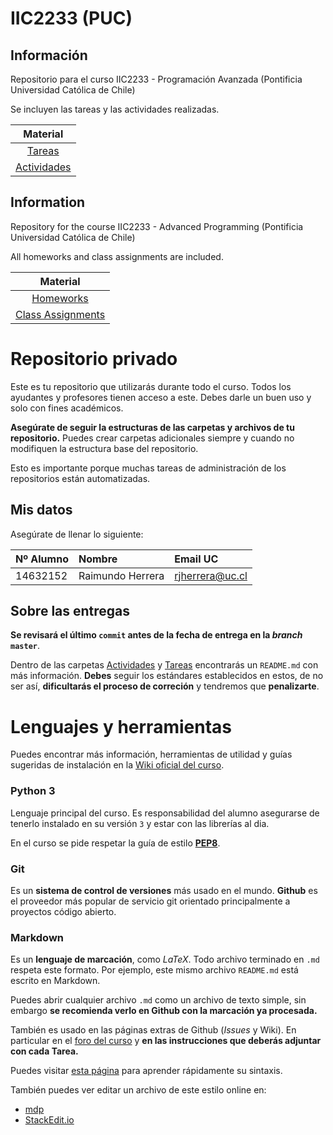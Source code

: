 IIC2233 (PUC)
=============

Información
-----------

Repositorio para el curso IIC2233 - Programación Avanzada (Pontificia Universidad Católica de Chile)

Se incluyen las tareas y las actividades realizadas.


|Material|
|:-:|
|[Tareas](Tareas)|
|[Actividades](Actividades)|



Information
-----------

Repository for the course IIC2233 - Advanced Programming (Pontificia Universidad Católica de Chile)

All homeworks and class assignments are included.

|Material|
|:-:|
|[Homeworks](Tareas)|
|[Class Assignments](Actividades)|




# Repositorio privado

Este es tu repositorio que utilizarás durante todo el curso. Todos los ayudantes y profesores tienen acceso a este. Debes darle un buen uso y solo con fines académicos.

**Asegúrate de seguir la estructuras de las carpetas y archivos de tu repositorio.** Puedes crear carpetas adicionales siempre y cuando no modifiquen la estructura base del repositorio.

Esto es importante porque muchas tareas de administración de los repositorios están automatizadas.


## Mis datos

Asegúrate de llenar lo siguiente:

| Nº Alumno    | Nombre              | Email UC        |
|:-------------|:--------------------|:----------------|
| 14632152     | Raimundo Herrera    | rjherrera@uc.cl |


## Sobre las entregas

**Se revisará el último `commit` antes de la fecha de entrega en la *branch* `master`**.

Dentro de las carpetas [Actividades](Actividades) y [Tareas](Tareas) encontrarás un `README.md` con más información. **Debes** seguir los estándares establecidos en estos, de no ser así, **dificultarás el proceso de correción** y tendremos que **penalizarte**.


# Lenguajes y herramientas

Puedes encontrar más información, herramientas de utilidad y guías sugeridas de instalación en la [Wiki oficial del curso](https://github.com/IIC2233-2015-2/syllabus/wiki).

### Python 3

Lenguaje principal del curso. Es responsabilidad del alumno asegurarse de tenerlo instalado en su versión `3` y estar con las librerías al dia.

En el curso se pide respetar la guía de estilo **[PEP8](https://www.python.org/dev/peps/pep-0008/)**.

### Git

Es un **sistema de control de versiones** más usado en el mundo. **Github** es el proveedor más popular de servicio git orientado principalmente a proyectos código abierto.

### Markdown

Es un **lenguaje de marcación**, como *LaTeX*. Todo archivo terminado en `.md` respeta este formato. Por ejemplo, este mismo archivo `README.md` está escrito en Markdown.

Puedes abrir cualquier archivo `.md` como un archivo de texto simple, sin embargo **se recomienda verlo en Github con la marcación ya procesada.**

También es usado en las páginas extras de Github (*Issues* y Wiki). En particular en el [foro del curso](https://github.com/IIC2233-2015-2/syllabus/issues) y **en las instrucciones que deberás adjuntar con cada Tarea.**

Puedes visitar [esta página](https://github.com/adam-p/markdown-here/wiki/Markdown-Cheatsheet) para aprender rápidamente su sintaxis.

También puedes ver editar un archivo de este estilo online en:
* [mdp](http://mdp.tylingsoft.com/)
* [StackEdit.io](https://stackedit.io/editor)

